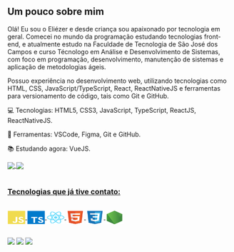 <h2><b>Um pouco sobre mim</b></h2>

Olá! Eu sou o Eliézer e desde criança sou apaixonado por tecnologia em geral. Comecei no mundo da programação estudando tecnologias front-end, e atualmente estudo na Faculdade de Tecnologia de São José dos Campos e curso Técnologo em Análise e Desenvolvimento de Sistemas, com foco em programação, desenvolvimento, manutenção de sistemas e aplicação de metodologias ágeis.

Possuo experiência no desenvolvimento web, utilizando tecnologias como HTML, CSS, JavaScript/TypeScript, React, ReactNativeJS e ferramentas para versionamento de código, tais como Git e GitHub.

💻 Tecnologias: HTML5, CSS3, JavaScript, TypeScript, ReactJS, ReactNativeJS.

💼 Ferramentas: VSCode, Figma, Git e GitHub.

📚 Estudando agora: VueJS.

<div alinhar = "centro">
 <a href="https://github.com/EliezerLopes1">
 <img align="center" height="170em" src="https://github-readme-stats.vercel.app/api?username=EliezerLopes1&show_icons=true&theme=chartreuse-dark&include_all_commits=true&count_private=true"/>
 <img align="center" height="170em" src="https://github-readme-stats.vercel.app/api/top-langs/?username=EliezerLopes1&layout=compact&langs_count=16&theme=chartreuse-dark"/>
</div>

<br>

### Tecnologias que já tive contato:
 
<div style="display: inline_block"><br>
  <img align="center" alt="Js" height="30" width="40" src="https://raw.githubusercontent.com/devicons/devicon/master/icons/javascript/javascript-plain.svg">
  <img align="center" alt="Ts" height="30" width="40" src="https://raw.githubusercontent.com/devicons/devicon/master/icons/typescript/typescript-plain.svg">
  <img align="center" alt="React" height="30" width="40" src="https://raw.githubusercontent.com/devicons/devicon/master/icons/react/react-original.svg">
  <img align="center" alt="HTML" height="30" width="40" src="https://raw.githubusercontent.com/devicons/devicon/master/icons/html5/html5-original.svg">
  <img align="center" alt="CSS" height="30" width="40" src="https://raw.githubusercontent.com/devicons/devicon/master/icons/css3/css3-original.svg">
  <img align="center" alt="CSS" height="30" width="40" src="https://raw.githubusercontent.com/devicons/devicon/master/icons/nodejs/nodejs-original.svg">
</div>

##
 
<div> 
  <a href="https://instagram.com/eliezerhslopes" target="_blank"><img src="https://img.shields.io/badge/-Instagram-%23E4405F?style=for-the-badge&logo=instagram&logoColor=white" target="_blank"></a>
  <a href="mailto:eli74350@gmail.com"><img src="https://img.shields.io/badge/-Gmail-%23333?style=for-the-badge&logo=gmail&logoColor=white" target="_blank"></a>
  <a href="https://www.linkedin.com/in/eliézer-lopes-b89a4124a" target="_blank"><img src="https://img.shields.io/badge/-LinkedIn-%230077B5?style=for-the-badge&logo=linkedin&logoColor=white" target="_blank"></a>  
</div>
